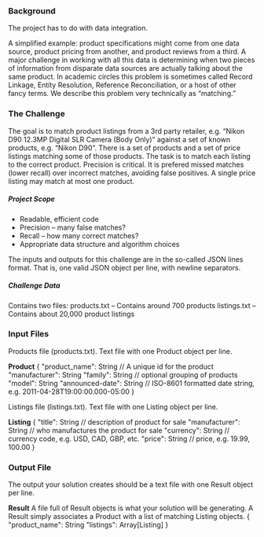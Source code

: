 ### Background

The project has to do with data integration.

A simplified example: product specifications might come from one data source, product pricing from another, and product reviews from a third. A major challenge in working with all this data is determining when two pieces of information from disparate data sources are actually talking about the same product. In academic circles this problem is sometimes called Record Linkage, Entity Resolution, Reference Reconciliation, or a host of other fancy terms. We describe this problem very technically as “matching.”

### The Challenge

The goal is to match product listings from a 3rd party retailer, e.g. “Nikon D90 12.3MP Digital SLR Camera (Body Only)” against a set of known products, e.g. “Nikon D90”.
There is a set of products and a set of price listings matching some of those products. The task is to match each listing to the correct product. Precision is critical. It is prefered missed matches (lower recall) over incorrect matches, avoiding false positives. A single price listing may match at most one product.

##### Project Scope

- Readable, efficient code
- Precision – many false matches?
- Recall – how many correct matches?
- Appropriate data structure and algorithm choices

The inputs and outputs for this challenge are in the so-called JSON lines format. That is, one valid JSON object per line, with newline separators.

##### Challenge Data
Contains two files:
products.txt – Contains around 700 products
listings.txt – Contains about 20,000 product listings

### Input Files
Products file (products.txt).
Text file with one Product object per line.

__Product__
{
"product_name": String // A unique id for the product
"manufacturer": String
"family": String // optional grouping of products
"model": String
"announced-date": String // ISO-8601 formatted date string, e.g. 2011-04-28T19:00:00.000-05:00
}

Listings file (listings.txt).
Text file with one Listing object per line.

__Listing__
{
"title": String // description of product for sale
"manufacturer": String // who manufactures the product for sale
"currency": String // currency code, e.g. USD, CAD, GBP, etc.
"price": String // price, e.g. 19.99, 100.00
}

### Output File
The output your solution creates should be a text file with one Result object per line.

__Result__
A file full of Result objects is what your solution will be generating. A Result simply associates a Product with a list of matching Listing objects.
{
"product_name": String
"listings": Array[Listing]
}
